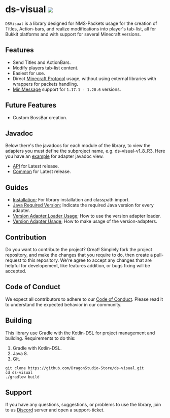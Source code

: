 # ds-visual [![](https://jitpack.io/v/DragonStudio-Store/ds-visual.svg)](https://jitpack.io/#DragonStudio-Store/ds-visual)
`DSVisual` is a library designed for NMS-Packets usage for the creation of Titles, Action-bars, and realize modifications into player's tab-list, all for Bukkit platforms and with support for several Minecraft versions.

## Features
- Send Titles and ActionBars.
- Modify players tab-list content.
- Easiest for use.
- Direct [Minecraft Protocol](https://wiki.vg/Protocol) usage, without using external libraries with wrappers for packets handling.
- [MiniMessage](https://docs.advntr.dev/minimessage/format.html) support for `1.17.1 - 1.20.6` versions.

## Future Features
- Custom BossBar creation.

## Javadoc
Below there's the javadocs for each module of the library, to view the adapters you must define the subproject name, e.g. ds-visual-v1_8_R3.
Here you have an [example](https://javadoc.jitpack.io/com/github/DragonStudio-Store/ds-visual/ds-visual-v1_20_R3/latest/javadoc/) for adapter javadoc view.
- [API](https://javadoc.jitpack.io/com/github/DragonStudio-Store/ds-visual/ds-visual-api/latest/javadoc/) for Latest release.
- [Common](https://javadoc.jitpack.io/com/github/DragonStudio-Store/ds-visual/ds-visual-common/latest/javadoc/) for Latest release.

## Guides
* [Installation](https://github.com/DragonStudio-Store/ds-visual/blob/main/docs/install-guide.md); For library installation and classpath import.
* [Java Required Version](https://github.com/DragonStudio-Store/ds-visual/blob/main/docs/java-version-guide.md); Indicate the required Java version for every adapter.
* [Version Adapter Loader Usage](https://github.com/DragonStudio-Store/ds-visual/blob/main/docs/adapter-loader-usage-guide.md); How to use the version adapter loader.
* [Version Adapter Usage](https://github.com/DragonStudio-Store/ds-visual/blob/main/docs/adapter-usage-guide.md); How to make usage of the version-adapters.

## Contribution
Do you want to contribute the project? Great! Simplely fork the project repository, and make the changes that you require to do, then create a pull-request to
this repository. We're agree to accept any changes that are helpful for developement, like features addition, or bugs fixing will be accepted.

## Code of Conduct
We expect all contributors to adhere to our [Code of Conduct](../CODE_OF_CONDUCT.md). Please read it to understand the expected behavior in our community.

## Building
This library use Gradle with the Kotlin-DSL for project management
and building. Requirements to do this:

1. Gradle with Kotlin-DSL.
2. Java 8.
3. Git.
```
git clone https://github.com/DragonStudio-Store/ds-visual.git
cd ds-visual
./gradlew build
```

## Support
If you have any questions, suggestions, or problems to use the library, join to us [Discord](https://discord.dragonstudio.site/) server and open a support-ticket.
